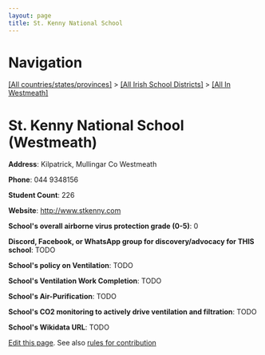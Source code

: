 ```yaml
---
layout: page
title: St. Kenny National School
---
```

# Navigation

[[All countries/states/provinces]](../../..) > [[All Irish School Districts]](../..) > [[All In Westmeath]](..)

# St. Kenny National School (Westmeath)

**Address**: Kilpatrick, Mullingar Co Westmeath

**Phone**: 044 9348156

**Student Count**: 226

**Website**: <http://www.stkenny.com>

**School's overall airborne virus protection grade (0-5)**: 0

**Discord, Facebook, or WhatsApp group for discovery/advocacy for THIS school**: TODO

**School's policy on Ventilation**: TODO

**School's Ventilation Work Completion**: TODO

**School's Air-Purification**: TODO

**School's CO2 monitoring to actively drive ventilation and filtration**: TODO

**School's Wikidata URL**: TODO


[Edit this page](https://github.com/ventilate-schools/Ireland/edit/main/./Westmeath/St._Kenny_National_School.md). See also [rules for contribution](../../../contribution-rules/)